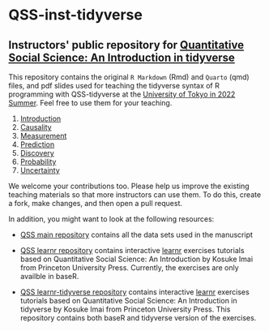 # QSS-inst-tidyverse 

## Instructors' public repository for [Quantitative Social Science: An Introduction in tidyverse](https://qss.princeton.press/)

This repository contains the original `R Markdown` (Rmd) and `Quarto` (qmd) files, and pdf slides used for
teaching the tidyverse syntax of R programming with QSS-tidyverse at the [University of Tokyo in 2022 Summer](https://kosukeimai.github.io/qss-todai/). Feel free to use them for your
teaching. 

1. [Introduction](INTRO)
2. [Causality](CAUSALITY)
3. [Measurement](MEASUREMENT)
4. [Prediction](PREDICTION)
5. [Discovery](DISCOVERY)
6. [Probability](PROBABILITY)
7. [Uncertainty](UNCERTAINTY)

We welcome your contributions too.  Please help us improve the existing
teaching materials so that more instructors can use them.  To
do this, create a fork, make changes, and then open a pull
request.

In addition, you might want to look at the following resources:

- [QSS main repository](https://github.com/kosukeimai/qss) contains
  all the data sets used in the manuscript

- [QSS learnr repository](https://github.com/mattblackwell/qsslearnr)
  contains interactive [learnr](https://rstudio.github.io/learnr/) exercises tutorials based on Quantitative Social Science: An Introduction by Kosuke Imai from Princeton University Press. Currently, the exercises are only availble in baseR. 

- [QSS learnr-tidyverse repository](https://github.com/annayrzy/qsslearnr-tidy)
  contains interactive [learnr](https://rstudio.github.io/learnr/) exercises tutorials based on Quantitative Social Science: An Introduction in tidyverse by Kosuke Imai from Princeton University Press. This repository contains both baseR and tidyverse version of the exercises. 

